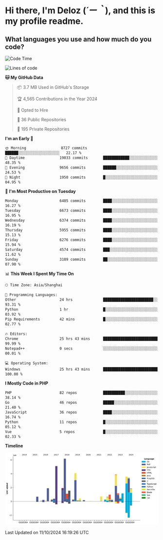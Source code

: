 # **Hi there, I'm Deloz (*´ー｀*), and this is my profile readme.**

## **What languages you use and how much do you code?**

<!--START_SECTION:waka-->
![Code Time](http://img.shields.io/badge/Code%20Time-4%2C786%20hrs%2014%20mins-blue)

![Lines of code](https://img.shields.io/badge/From%20Hello%20World%20I%27ve%20Written-42.6%20million%20lines%20of%20code-blue)

**🐱 My GitHub Data** 

> 📦 3.7 MB Used in GitHub's Storage 
 > 
> 🏆 4,565 Contributions in the Year 2024
 > 
> 💼 Opted to Hire
 > 
> 📜 36 Public Repositories 
 > 
> 🔑 195 Private Repositories 
 > 
**I'm an Early 🐤** 

```text
🌞 Morning                8727 commits        ██████░░░░░░░░░░░░░░░░░░░   22.17 % 
🌆 Daytime                19033 commits       ████████████░░░░░░░░░░░░░   48.35 % 
🌃 Evening                9656 commits        ██████░░░░░░░░░░░░░░░░░░░   24.53 % 
🌙 Night                  1950 commits        █░░░░░░░░░░░░░░░░░░░░░░░░   04.95 % 
```
📅 **I'm Most Productive on Tuesday** 

```text
Monday                   6405 commits        ████░░░░░░░░░░░░░░░░░░░░░   16.27 % 
Tuesday                  6673 commits        ████░░░░░░░░░░░░░░░░░░░░░   16.95 % 
Wednesday                6374 commits        ████░░░░░░░░░░░░░░░░░░░░░   16.19 % 
Thursday                 5955 commits        ████░░░░░░░░░░░░░░░░░░░░░   15.13 % 
Friday                   6276 commits        ████░░░░░░░░░░░░░░░░░░░░░   15.94 % 
Saturday                 4574 commits        ███░░░░░░░░░░░░░░░░░░░░░░   11.62 % 
Sunday                   3109 commits        ██░░░░░░░░░░░░░░░░░░░░░░░   07.90 % 
```


📊 **This Week I Spent My Time On** 

```text
🕑︎ Time Zone: Asia/Shanghai

💬 Programming Languages: 
Other                    24 hrs              ███████████████████████░░   93.31 % 
Python                   1 hr                █░░░░░░░░░░░░░░░░░░░░░░░░   03.92 % 
Pip Requirements         42 mins             █░░░░░░░░░░░░░░░░░░░░░░░░   02.77 % 

🔥 Editors: 
Chrome                   25 hrs 43 mins      █████████████████████████   99.99 % 
Notepad++                0 secs              ░░░░░░░░░░░░░░░░░░░░░░░░░   00.01 % 

💻 Operating System: 
Windows                  25 hrs 43 mins      █████████████████████████   100.00 % 
```

**I Mostly Code in PHP** 

```text
PHP                      82 repos            ██████████░░░░░░░░░░░░░░░   38.14 % 
Go                       46 repos            █████░░░░░░░░░░░░░░░░░░░░   21.40 % 
JavaScript               36 repos            ████░░░░░░░░░░░░░░░░░░░░░   16.74 % 
Python                   11 repos            █░░░░░░░░░░░░░░░░░░░░░░░░   05.12 % 
Vue                      5 repos             █░░░░░░░░░░░░░░░░░░░░░░░░   02.33 % 
```



**Timeline**

![Lines of Code chart](https://raw.githubusercontent.com/deloz/deloz/main/assets/bar_graph.png)


 Last Updated on 11/10/2024 16:19:26 UTC
<!--END_SECTION:waka-->
